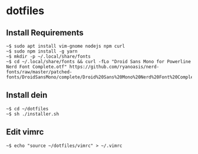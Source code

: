# dotfiles

## Install Requirements
```
~$ sudo apt install vim-gnome nodejs npm curl
~$ sudo npm install -g yarn
~$ mkdir -p ~/.local/share/fonts
~$ cd ~/.local/share/fonts && curl -fLo "Droid Sans Mono for Powerline Nerd Font Complete.otf" https://github.com/ryanoasis/nerd-fonts/raw/master/patched-fonts/DroidSansMono/complete/Droid%20Sans%20Mono%20Nerd%20Font%20Complete.otf
```

## Install dein
```
~$ cd ~/dotfiles
~$ sh ./installer.sh
```

## Edit vimrc
```
~$ echo "source ~/dotfiles/vimrc" > ~/.vimrc
```
